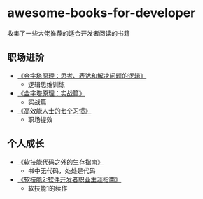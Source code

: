 # awesome-books-for-developer
收集了一些大佬推荐的适合开发者阅读的书籍

## 职场进阶

- [《金字塔原理：思考、表达和解决问题的逻辑》](https://item.jd.com/12591738.html)
  - 逻辑思维训练
- [《金字塔原理：实战篇》](https://item.jd.com/12629218.html)
  - 实战篇
- [《高效能人士的七个习惯》](https://item.jd.com/12908318.html)
  - 职场提效

## 个人成长
- [《软技能代码之外的生存指南》](https://item.jd.com/11987446.html)
  - 书中无代码，处处是代码
- [《软技能2:软件开发者职业生涯指南》](https://item.jd.com/12858102.html)
  - 软技能1的续作


